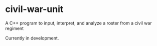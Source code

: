 # civil-war-unit
A C++ program to input, interpret, and analyze a roster from a civil war regiment

Currently in development.